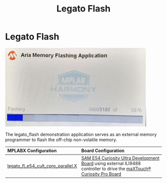 ﻿---
parent: Example Applications
title: Legato Flash
nav_order: 1
---

# Legato Flash

![](./../../docs/html/legato_flash.png)

The legato_flash demonstration application serves as an external memory programmer to flash the off-chip non-volatile memory.

|MPLABX Configuration|Board Configuration|
|:-------------------|:------------------|
| [legato_fl_e54_cult_cpro_parallel.X](firmware/legato_fl_e54_cult_cpro_parallel.X/readme.md)| [SAM E54 Curiosity Ultra Development Board](https://www.microchip.com/Developmenttools/ProductDetails/DM320210) using external ILI9488 controller to drive the [maXTouch® Curiosity Pro Board](https://www.microchip.com/Developmenttools/ProductDetails/AC320007) |
